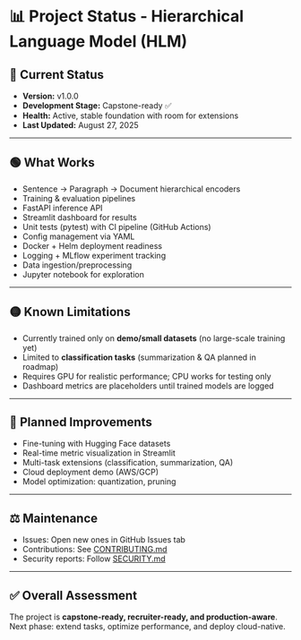 # 📊 Project Status - Hierarchical Language Model (HLM)

## 🚀 Current Status
- **Version:** v1.0.0
- **Development Stage:** Capstone-ready ✅
- **Health:** Active, stable foundation with room for extensions
- **Last Updated:** August 27, 2025

---

## 🟢 What Works
- Sentence → Paragraph → Document hierarchical encoders
- Training & evaluation pipelines
- FastAPI inference API
- Streamlit dashboard for results
- Unit tests (pytest) with CI pipeline (GitHub Actions)
- Config management via YAML
- Docker + Helm deployment readiness
- Logging + MLflow experiment tracking
- Data ingestion/preprocessing
- Jupyter notebook for exploration

---

## 🟡 Known Limitations
- Currently trained only on **demo/small datasets** (no large-scale training yet)
- Limited to **classification tasks** (summarization & QA planned in roadmap)
- Requires GPU for realistic performance; CPU works for testing only
- Dashboard metrics are placeholders until trained models are logged

---

## 🔮 Planned Improvements
- Fine-tuning with Hugging Face datasets
- Real-time metric visualization in Streamlit
- Multi-task extensions (classification, summarization, QA)
- Cloud deployment demo (AWS/GCP)
- Model optimization: quantization, pruning

---

## ⚖️ Maintenance
- Issues: Open new ones in GitHub Issues tab
- Contributions: See [CONTRIBUTING.md](CONTRIBUTING.md)
- Security reports: Follow [SECURITY.md](SECURITY.md)

---

## ✅ Overall Assessment
The project is **capstone-ready, recruiter-ready, and production-aware**.  
Next phase: extend tasks, optimize performance, and deploy cloud-native.  
